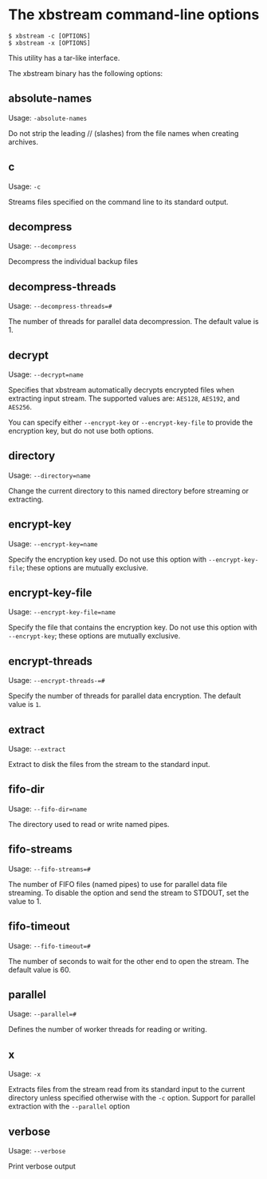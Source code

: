 # The xbstream command-line options

```{.text .no-copy}
$ xbstream -c [OPTIONS]
$ xbstream -x [OPTIONS]
```

This utility has a tar-like interface.


The xbstream binary has the following options:

## absolute-names

Usage: `-absolute-names`

Do not strip the leading // (slashes) from the file names when creating archives.

## c

Usage: `-c`

Streams files specified on the command line to its standard output.

## decompress

Usage: `--decompress`

Decompress the individual backup files

## decompress-threads

Usage: `--decompress-threads=#`

The number of threads for parallel data decompression. The default value is 1.

## decrypt

Usage: `--decrypt=name`

Specifies that xbstream automatically decrypts encrypted files when extracting input stream. The supported values are: `AES128`, `AES192`, and `AES256`. 

You can specify either `--encrypt-key` or `--encrypt-key-file` to provide the encryption key, but do not use both options. 

## directory

Usage: `--directory=name`

Change the current directory to this named directory before streaming or extracting.

## encrypt-key 

Usage: `--encrypt-key=name`

Specify the encryption key used. Do not use this option with `--encrypt-key-file`; these options are mutually exclusive.

## encrypt-key-file

Usage: `--encrypt-key-file=name`

Specify the file that contains the encryption key. Do not use this option with `--encrypt-key`; these options are mutually exclusive.

## encrypt-threads

Usage: `--encrypt-threads-=#`

Specify the number of threads for parallel data encryption. The default value is `1`. 

## extract

Usage: `--extract`

Extract to disk the files from the stream to the standard input.

## fifo-dir

Usage: `--fifo-dir=name`

The directory used to read or write named pipes.

## fifo-streams

Usage: `--fifo-streams=#`

The number of FIFO files (named pipes) to use for parallel data file streaming. To disable the option and send the stream to STDOUT, set the value to 1. 

## fifo-timeout

Usage: `--fifo-timeout=#`

The number of seconds to wait for the other end to open the stream. The default value is 60.

## parallel

Usage: `--parallel=#`

Defines the number of worker threads for reading or writing.


## x

Usage: `-x`

Extracts files from the stream read from its
standard input to the current directory unless specified otherwise with the
`-c` option. Support for parallel extraction with the `--parallel`
option

## verbose

Usage: `--verbose`

Print verbose output
